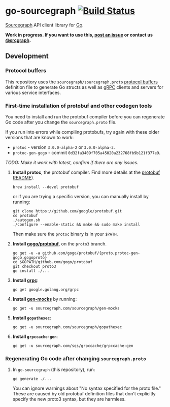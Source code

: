 # go-sourcegraph [![Build Status](https://travis-ci.org/sourcegraph/go-sourcegraph.png?branch=master)](https://travis-ci.org/sourcegraph/go-sourcegraph)

[Sourcegraph](https://sourcegraph.com) API client library for [Go](http://golang.org).

**Work in progress. If you want to use this, [post an issue](https://github.com/sourcegraph/go-sourcegraph/issues) or contact us [@srcgraph](https://twitter.com/srcgraph).**

## Development

### Protocol buffers

This repository uses the `sourcegraph/sourcegraph.proto`
[protocol buffers](https://developers.google.com/protocol-buffers/)
definition file to generate Go structs as well as
[gRPC](http://grpc.io) clients and servers for various service
interfaces.

### First-time installation of protobuf and other codegen tools

You need to install and run the protobuf compiler before you can
regenerate Go code after you change the `sourcegraph.proto` file.

If you run into errors while compiling protobufs, try again with these older versions that are known to work:

-  `protoc` - version `3.0.0-alpha-2` or `3.0.0-alpha-3`.
-  `protoc-gen-gogo` - commit `0d32fa3409f705a45020a232768fb9b121f377e9`.

_TODO: Make it work with latest, confirm if there are any issues._

1. **Install protoc**, the protobuf compiler. Find more details at the [protobuf README](https://github.com/google/protobuf)).

   ```
   brew install --devel protobuf
   ```

   or if you are trying a specific version, you can manually install by running:

   ```
   git clone https://github.com/google/protobuf.git
   cd protobuf
   ./autogen.sh
   ./configure --enable-static && make && sudo make install
   ```

   Then make sure the `protoc` binary is in your `$PATH`.

2. **Install [gogo/protobuf](https://github.com/gogo/protobuf)**, on the `proto3` branch.

   ```
   go get -u -a github.com/gogo/protobuf/{proto,protoc-gen-gogo,gogoproto}
   cd $GOPATH/github.com/gogo/protobuf
   git checkout proto3
   go install ./...
   ```

3. **Install [grpc](https://github.com/grpc/grpc-go)**:

   ```
   go get google.golang.org/grpc
   ```

4. **Install [gen-mocks](https://sourcegraph.com/sourcegraph/gen-mocks)** by running:

   ```
   go get -u sourcegraph.com/sourcegraph/gen-mocks
   ```

5. **Install `gopathexec`**:

   ```
   go get -u sourcegraph.com/sourcegraph/gopathexec
   ```

6. **Install `grpccache-gen`**:

   ```
   go get -u sourcegraph.com/sqs/grpccache/grpccache-gen
   ```

### Regenerating Go code after changing `sourcegraph.proto`

1. In `go-sourcegraph` (this repository), run:

   ```
   go generate ./...
   ```

   You can ignore warnings about "No syntax specified for the proto file." These are caused by old protobuf definition files that don't explicitly specify the new proto3 syntax, but they are harmless.
